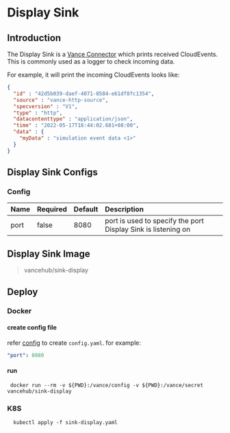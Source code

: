 # Display Sink 

## Introduction

The Display Sink is a [Vance Connector][vc] which prints received CloudEvents. This is commonly used as a logger to check incoming data.

For example, it will print the incoming CloudEvents looks like:

```json
{
  "id" : "42d5b039-daef-4071-8584-e61df8fc1354",
  "source" : "vance-http-source",
  "specversion" : "V1",
  "type" : "http",
  "datacontenttype" : "application/json",
  "time" : "2022-05-17T18:44:02.681+08:00",
  "data" : {
    "myData" : "simulation event data <1>"
  }
}
```

## Display Sink Configs

### Config

| Name | Required | Default | Description                                                   |
|:-----|:---------|:--------|:--------------------------------------------------------------|
| port | false    | 8080    | port is used to specify the port Display Sink is listening on |

## Display Sink Image

> vancehub/sink-display

## Deploy

### Docker

#### create config file

refer [config](#Config) to create `config.yaml`. for example:

```yaml
"port": 8080
```

#### run

```shell
 docker run --rm -v ${PWD}:/vance/config -v ${PWD}:/vance/secret vancehub/sink-display
```

### K8S

```shell
  kubectl apply -f sink-display.yaml
```

[vc]: https://github.com/linkall-labs/vance-docs/blob/main/docs/concept.md
[config]: https://github.com/linkall-labs/vance-docs/blob/main/docs/connector.md